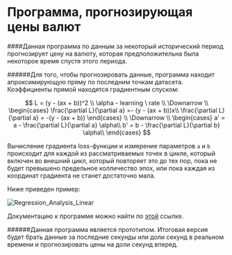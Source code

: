 # Программа, прогнозирующая цены валют

####Данная программа по данным за некоторый исторический период прогнозирует цену на валюту, которая предположительна была некоторое время спустя этого периода.

######Для того, чтобы прогнозировать данные, программа находит апроксимирующую пряму по последним точкам датасета. Коэффициенты прямой находятся градиентным спуском:

$$
L = (y - (ax + b))^2  
\\
\alpha - learning \ rate
\\
\Downarrow
\\
\begin{cases}
   \frac{\partial L}{\partial a}  =- (y - (ax + b))x\\
\frac{\partial L}{\partial a}  = -(y - (ax + b))
 \end{cases}
 \\
 \Downarrow
 \\
\begin{cases}
  a' = a - \frac{\partial L}{\partial a} \alpha\\
  b' = b - \frac{\partial L}{\partial b} \alpha\\
 \end{cases}
$$

Вычисление градиента loss-функции и измерение параметров `a` и `b` происходит для каждой из рассматриваемых точек в цикле, который включен во внешний цикл, который повторяет это до тех пор, пока не будет превышено предельное колличество эпох, или пока каждая из координат градиента не станет достаточно мала.



Ниже приведен пример:

![Regression_Analysis_Linear](C:\Users\Tema\Desktop\Regression_Analysis_Linear.gif)

Документацию к программе можно найти по [этой](C:\Users\Tema\PycharmProjects\untitled\Review2.html ) ссылке.

######Данная программа является прототипом. Итоговая версия будет брать данные за последние секунды или доли секунд в реальном времени и прогнозировать цены на доли секунд вперед.